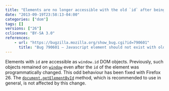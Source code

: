 ```yaml
---
title: "Elements are no longer accessible with the old `id` after being changed"
date: "2013-09-19T23:58:13-04:00"
categories: ["dom"]
tags: []
versions: ["26"]
cclicense: "BY-SA 3.0"
references:
    - url: "https://bugzilla.mozilla.org/show_bug.cgi?id=790601"
      title: "Bug 790601 – Javascript element should not exist with old id"
---
```

Elements with `id` are accessible as `window.id` DOM objects. Previously, such objects remained on [`window`](https://developer.mozilla.org/docs/Web/API/window) even after the `id` of the element was programmatically changed. This odd behaviour has been fixed with Firefox 26. The [`document.getElementById`](https://developer.mozilla.org/docs/Web/API/document.getElementById) method, which is recommended to use in general, is not affected by this change.
